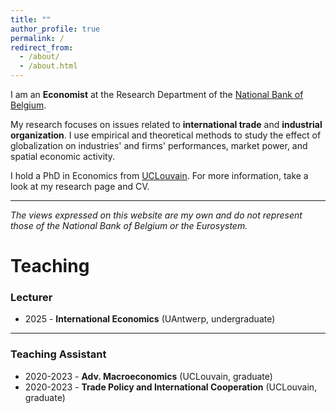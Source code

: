 ```yaml
---
title: ""
author_profile: true
permalink: /
redirect_from: 
  - /about/
  - /about.html
---
```


I am an **Economist** at the Research Department of the [National Bank of Belgium](https://www.nbb.be/en).

My research focuses on issues related to **international trade** and **industrial organization**. I use empirical and theoretical methods to study the effect of globalization on industries' and firms' performances, market power, and spatial economic activity. 

I hold a PhD in Economics from [UCLouvain](https://www.uclouvain.be/en). For more information, take a look at my research page and CV.

---

*The views expressed on this website are my own and do not represent those of the National Bank of Belgium or the Eurosystem.*

# Teaching

### Lecturer  
- 2025 - **International Economics** (UAntwerp, undergraduate)   

---

### Teaching Assistant
- 2020-2023 - **Adv. Macroeconomics** (UCLouvain, graduate)
- 2020-2023 - **Trade Policy and International Cooperation** (UCLouvain, graduate)

